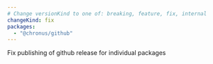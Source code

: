 ```yaml
---
# Change versionKind to one of: breaking, feature, fix, internal
changeKind: fix
packages:
  - "@chronus/github"
---
```


Fix publishing of github release for individual packages
